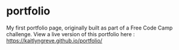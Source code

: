 # portfolio
My first portfolio page, originally built as part of a Free Code Camp challenge. 
View a live version of this portfolio here : https://kaitlyngreve.github.io/portfolio/

